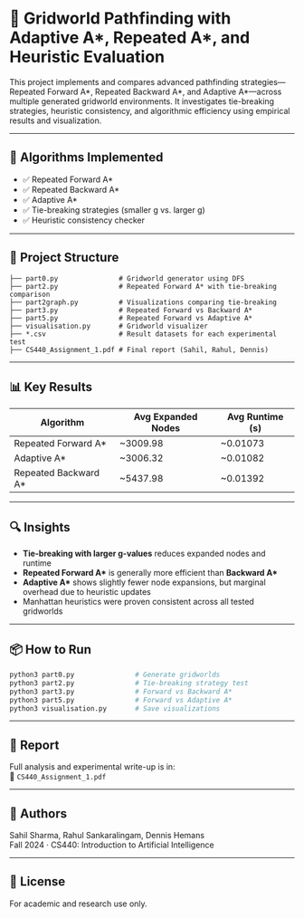 # 🧭 Gridworld Pathfinding with Adaptive A*, Repeated A*, and Heuristic Evaluation

This project implements and compares advanced pathfinding strategies—Repeated Forward A*, Repeated Backward A*, and Adaptive A*—across multiple generated gridworld environments. It investigates tie-breaking strategies, heuristic consistency, and algorithmic efficiency using empirical results and visualization.

---

## 🧠 Algorithms Implemented

- ✅ Repeated Forward A*
- ✅ Repeated Backward A*
- ✅ Adaptive A*
- ✅ Tie-breaking strategies (smaller g vs. larger g)
- ✅ Heuristic consistency checker

---

## 📁 Project Structure

```
├── part0.py               # Gridworld generator using DFS
├── part2.py               # Repeated Forward A* with tie-breaking comparison
├── part2graph.py          # Visualizations comparing tie-breaking
├── part3.py               # Repeated Forward vs Backward A*
├── part5.py               # Repeated Forward vs Adaptive A*
├── visualisation.py       # Gridworld visualizer
├── *.csv                  # Result datasets for each experimental test
├── CS440_Assignment_1.pdf # Final report (Sahil, Rahul, Dennis)
```

---

## 📊 Key Results

| Algorithm               | Avg Expanded Nodes | Avg Runtime (s) |
|------------------------|--------------------|-----------------|
| Repeated Forward A*    | ~3009.98           | ~0.01073        |
| Adaptive A*            | ~3006.32           | ~0.01082        |
| Repeated Backward A*   | ~5437.98           | ~0.01392        |

---

## 🔍 Insights

- **Tie-breaking with larger g-values** reduces expanded nodes and runtime
- **Repeated Forward A\*** is generally more efficient than **Backward A\***
- **Adaptive A\*** shows slightly fewer node expansions, but marginal overhead due to heuristic updates
- Manhattan heuristics were proven consistent across all tested gridworlds

---

## 📦 How to Run

```bash
python3 part0.py               # Generate gridworlds
python3 part2.py               # Tie-breaking strategy test
python3 part3.py               # Forward vs Backward A*
python3 part5.py               # Forward vs Adaptive A*
python3 visualisation.py       # Save visualizations
```

---

## 📄 Report

Full analysis and experimental write-up is in:  
📄 `CS440_Assignment_1.pdf`

---

## 🙌 Authors

Sahil Sharma, Rahul Sankaralingam, Dennis Hemans  
Fall 2024 · CS440: Introduction to Artificial Intelligence

---

## 📜 License

For academic and research use only.
